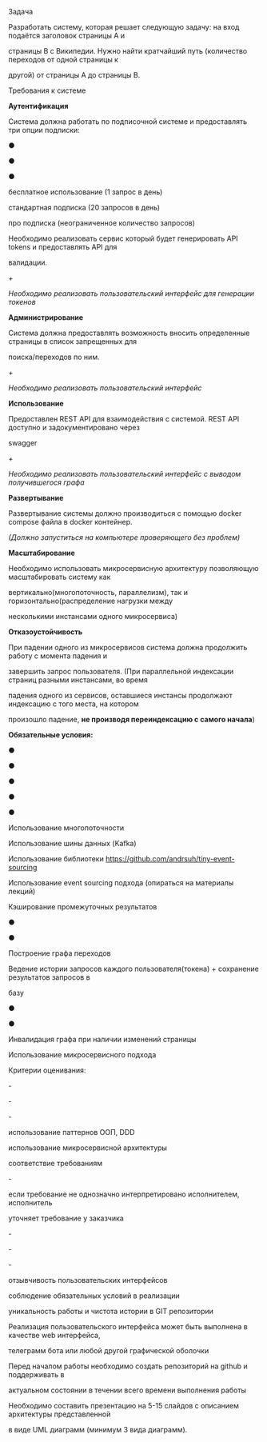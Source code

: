 

Задача

Разработать систему, которая решает следующую задачу: на вход подаётся заголовок страницы A и

страницы B с Википедии. Нужно найти кратчайший путь (количество переходов от одной страницы к

другой) от страницы А до страницы B.

Требования к системе

**Аутентификация**

Система должна работать по подписочной системе и предоставлять три опции подписки:

●

●

●

бесплатное использование (1 запрос в день)

стандартная подписка (20 запросов в день)

про подписка (неограниченное количество запросов)

Необходимо реализовать сервис который будет генерировать API tokens и предоставлять API для

валидации.

*+*

*Необходимо реализовать пользовательский интерфейс для генерации токенов*

**Администрирование**

Система должна предоставлять возможность вносить определенные страницы в список запрещенных для

поиска/переходов по ним.

*+*

*Необходимо реализовать пользовательский интерфейс*

**Использование**

Предоставлен REST API для взаимодействия с системой. REST API доступно и задокументировано через

swagger

*+*

*Необходимо реализовать пользовательский интерфейс с выводом получившегося графа*

**Развертывание**

Развертывание системы должно производиться с помощью docker compose файла в docker контейнер.

*(Должно запуститься на компьютере проверяющего без проблем)*

**Масштабирование**

Необходимо использовать микросервисную архитектуру позволяющую масштабировать систему как

вертикально(многопоточность, параллелизм), так и горизонтально(распределение нагрузки между

несколькими инстансами одного микросервиса)

**Отказоустойчивость**

При падении одного из микросервисов система должна продолжить работу с момента падения и

завершить запрос пользователя. (При параллельной индексации страниц разными инстансами, во время

падения одного из сервисов, оставшиеся инстансы продолжают индексацию с того места, на котором

произошло падение, **не производя переиндексацию с самого начала**)

**Обязательные условия:**

●

●

●

●

●

Использование многопоточности

Использование шины данных (Kafka)

Использование библиотеки <https://github.com/andrsuh/tiny-event-sourcing>

Использование event sourcing подхода (опираться на материалы лекций)

Кэширование промежуточных результатов





●

●

Построение графа переходов

Ведение истории запросов каждого пользователя(токена) + сохранение результатов запросов в

базу

●

●

Инвалидация графа при наличии изменений страницы

Использование микросервисного подхода

Критерии оценивания:

\-

\-

\-

использование паттернов ООП, DDD

использование микросервисной архитектуры

соответствие требованиям

\-

если требование не однозначно интерпретировано исполнителем, исполнитель

уточняет требование у заказчика

\-

\-

\-

отзывчивость пользовательских интерфейсов

соблюдение обязательных условий в реализации

уникальность работы и чистота истории в GIT репозитории

Реализация пользовательского интерфейса может быть выполнена в качестве web интерфейса,

телеграмм бота или любой другой графической оболочки

Перед началом работы необходимо создать репозиторий на github и поддерживать в

актуальном состоянии в течении всего времени выполнения работы

Необходимо составить презентацию на 5-15 слайдов с описанием архитектуры представленной

в виде UML диаграмм (минимум 3 вида диаграмм).

